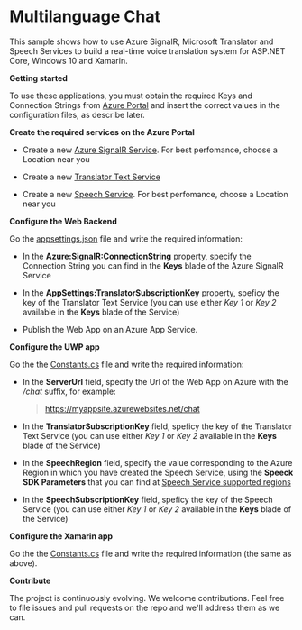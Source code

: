 # Multilanguage Chat

This sample shows how to use Azure SignalR, Microsoft Translator and Speech Services to build a real-time voice translation system for ASP.NET Core, Windows 10 and Xamarin.

**Getting started**

To use these applications, you must obtain the required Keys and Connection Strings from [Azure Portal](https://portal.azure.com) and insert the correct values in the configuration files, as describe later.

**Create the required services on the Azure Portal**

- Create a new [Azure SignalR Service](https://portal.azure.com/#create/Microsoft.SignalRGalleryPackage). For best perfomance, choose a Location near you

- Create a new [Translator Text Service](https://portal.azure.com/#create/Microsoft.CognitiveServicesTextTranslation)

- Create a new [Speech Service](https://portal.azure.com/#create/Microsoft.CognitiveServicesSpeechServices). For best perfomance, choose a Location near you

**Configure the Web Backend**

Go the [appsettings.json](https://github.com/marcominerva/MultilanguageChat/blob/master/Web/MultilanguageChat/appsettings.json) file and write the required information:

- In the **Azure:SignalR:ConnectionString** property, specify the Connection String you can find in the **Keys** blade of the Azure SignalR Service

- In the **AppSettings:TranslatorSubscriptionKey** property, speficy the key of the Translator Text Service (you can use either *Key 1* or *Key 2* available in the **Keys** blade of the Service)

- Publish the Web App on an Azure App Service.

**Configure the UWP app**

Go the the [Constants.cs](https://github.com/marcominerva/MultilanguageChat/blob/master/Windows/MultilanguageChat/Common/Constants.cs) file and write the required information:

- In the **ServerUrl** field, specify the Url of the Web App on Azure with the */chat* suffix, for example:
    > https://myappsite.azurewebsites.net/chat

- In the **TranslatorSubscriptionKey** field, speficy the key of the Translator Text Service (you can use either *Key 1* or *Key 2* available in the **Keys** blade of the Service)

- In the **SpeechRegion** field, specify the value corresponding to the Azure Region in which you have created the Speech Service, using the **Speeck SDK Parameters** that you can find at [Speech Service supported regions](https://docs.microsoft.com/en-us/azure/cognitive-services/speech-service/regions#speech-recognition-and-translation)

- In the **SpeechSubscriptionKey** field, speficy the key of the Speech Service (you can use either *Key 1* or *Key 2* available in the **Keys** blade of the Service)

**Configure the Xamarin app**

Go the the [Constants.cs](https://github.com/marcominerva/MultilanguageChat/blob/master/App/MultilanguageChat/Common/Constants.cs) file and write the required information (the same as above).

**Contribute**

The project is continuously evolving. We welcome contributions. Feel free to file issues and pull requests on the repo and we'll address them as we can.
